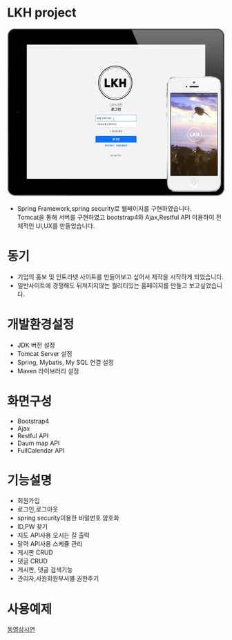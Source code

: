 # LKH project
![Alt text](/img/Project.png)
- Spring Framework,spring security로 웹페이지를 구현하였습니다. <br> Tomcat을 통해 서버를 구현하였고 bootstrap4와 Ajax,Restful API 이용하여 전체적인 UI,UX를 만들었습니다.<br> 

# 동기
- 기업의 홍보 및 인트라넷 사이트를 만들어보고 싶어서 제작을 시작하게 되었습니다.  
- 일반사이트에 경쟁해도 뒤쳐지지않는 퀄리티있는 홈페이지를 만들고 보고싶었습니다.

# 개발환경설정
- JDK 버전 설정 
- Tomcat Server 설정
- Spring, Mybatis, My SQL 연결 설정
- Maven 라이브러리 설정

# 화면구성
- Bootstrap4
- Ajax
- Restful API
- Daum map API
- FullCalendar API

# 기능설명
- 회원가입<br>
- 로그인,로그아웃<br>
- spring security이용한 비밀번호 암호화<br>
- ID,PW 찾기<br>
- 지도 API사용 오시는 길 출력<br>
- 달력 API사용 스케쥴 관리 <br>
- 게시판 CRUD<br>
- 댓글 CRUD<br>
- 게시판, 댓글 검색기능<br> 
- 관리자,사원회원부서별 권한주기 <br>

# 사용예제
[동영상시연](https://youtu.be/mLmal7KWXp8)

